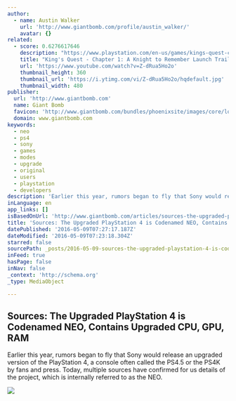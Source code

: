 ```yaml
---
author:
  - name: Austin Walker
    url: 'http://www.giantbomb.com/profile/austin_walker/'
    avatar: {}
related:
  - score: 0.6276617646
    description: "https://www.playstation.com/en-us/games/kings-quest-chapter-1-a-knight-to-remember-ps4/ Download King's Quest - Chapter 1: A Knight to Remember. An aging King Graham reflects on a life of adventure with his granddaughter, Gwendolyn, taking players back to his teen years and his quest to become a knight of Daventry in King Edward's royal guard."
    title: "King's Quest - Chapter 1: A Knight to Remember Launch Trailer | PS4, PS3"
    url: 'https://www.youtube.com/watch?v=Z-dRua5Ho2o'
    thumbnail_height: 360
    thumbnail_url: 'https://i.ytimg.com/vi/Z-dRua5Ho2o/hqdefault.jpg'
    thumbnail_width: 480
publisher:
  url: 'http://www.giantbomb.com'
  name: Giant Bomb
  favicon: 'http://www.giantbomb.com/bundles/phoenixsite/images/core/loose/favicon-gb.ico'
  domain: www.giantbomb.com
keywords:
  - neo
  - ps4
  - sony
  - games
  - modes
  - upgrade
  - original
  - users
  - playstation
  - developers
description: 'Earlier this year, rumors began to fly that Sony would release an upgraded version of the PlayStation 4, a console often called the PS4.5 or the PS4K by fans and press. Today, multiple sources have confirmed for us details of the project, which is internally referred to as the NEO.'
inLanguage: en
app_links: []
isBasedOnUrl: 'http://www.giantbomb.com/articles/sources-the-upgraded-playstation-4-is-codenamed-ne/1100-5437/'
title: 'Sources: The Upgraded PlayStation 4 is Codenamed NEO, Contains Upgraded CPU, GPU, RAM'
datePublished: '2016-05-09T07:27:17.187Z'
dateModified: '2016-05-09T07:23:18.304Z'
starred: false
sourcePath: _posts/2016-05-09-sources-the-upgraded-playstation-4-is-codenamed-neo-contai.md
inFeed: true
hasPage: false
inNav: false
_context: 'http://schema.org'
_type: MediaObject

---
```

<article style=""><h1>Sources: The Upgraded PlayStation 4 is Codenamed NEO, Contains Upgraded CPU, GPU, RAM</h1><p>Earlier this year, rumors began to fly that Sony would release an upgraded version of the PlayStation 4, a console often called the PS4.5 or the PS4K by fans and press. Today, multiple sources have confirmed for us details of the project, which is internally referred to as the NEO.</p><img src="http://static.giantbomb.com/uploads/screen_kubrick/28/281548/2842993-0416126548-802be70cf064021f1ec3908ebf2f333b" /></article>